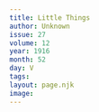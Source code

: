 ```yaml
---
title: Little Things
author: Unknown
issue: 27
volume: 12
year: 1916
month: 52
day: V
tags:
layout: page.njk
image:
---
```

